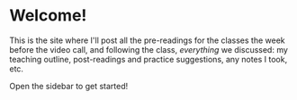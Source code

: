 # Welcome!
This is the site where I'll post all the pre-readings for the classes the week before the video call, and following the class, *everything* we discussed: my teaching outline, post-readings and practice suggestions, any notes I took, etc.

Open the sidebar to get started!
